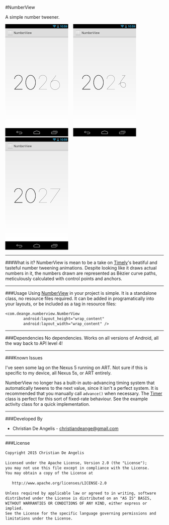 #NumberView

A simple number tweener.

![First frame](design/frame1.png)&nbsp;&nbsp;&nbsp;&nbsp;![Transitioning to the next time](design/frame2.png)&nbsp;&nbsp;&nbsp;&nbsp;![A completed loop cycle](design/frame3.png)


---
###What is it?
NumberView is mean to be a take on [Timely][1]'s beatiful and tasteful number tweening animations. Despite looking like it draws actual numbers in it, the numbers drawn are represented as Bèzier curve paths, meticulously calculated with control points and anchors.

---
###Usage
Using [NumberView][2] in your project is simple. It is a standalone class, no resource files required. It can be added in programatically into your layouts, or be included as a tag in resource files:

```
<com.deange.numberview.NumberView
        android:layout_height="wrap_content"
        android:layout_width="wrap_content" />
```

---
###Dependencies
No dependencies. Works on all versions of Android, all the way back to API level 4!

---
###Known Issues

I've seen some lag on the Nexus 5 running on ART. Not sure if this is specific to my device, all Nexus 5s, or ART entirely.

NumberView no longer has a built-in auto-advancing timing system that automatically tweens to the next value, since it isn't a perfect system. It is recommended that you manually call `advance()` when necessary. The [Timer][3] class is perfect for this sort of fixed-rate behaviour. See the example activity class for a quick implementation.

---
###Developed By
- Christian De Angelis - <christiandeange@gmail.com>

---
###License
```
Copyright 2015 Christian De Angelis

Licensed under the Apache License, Version 2.0 (the "License");
you may not use this file except in compliance with the License.
You may obtain a copy of the License at

   http://www.apache.org/licenses/LICENSE-2.0

Unless required by applicable law or agreed to in writing, software
distributed under the License is distributed on an "AS IS" BASIS,
WITHOUT WARRANTIES OR CONDITIONS OF ANY KIND, either express or implied.
See the License for the specific language governing permissions and
limitations under the License.
```

[1]: https://play.google.com/store/apps/details?id=ch.bitspin.timely&hl=en
[2]: https://github.com/cdeange/NumberView/blob/master/NumberView/library/src/main/java/com/deange/numberview/NumberView.java
[3]: http://developer.android.com/reference/java/util/Timer.html
